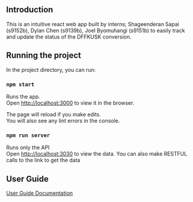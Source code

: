 ## Introduction
This is an intuitive react web app built by interns; Shageenderan Sapai (s9152b), Dylan Chen (s9139b), Joel Byomuhangi (s9151b) to easily track and update the status of the DFFKUSK conversion.

## Running the project
In the project directory, you can run:

### `npm start`

Runs the app.<br>
Open [http://localhost:3000](http://localhost:3000) to view it in the browser.

The page will reload if you make edits.<br>
You will also see any lint errors in the console.

### `npm run server`
Runs only the API <br>
Open [http://localhost:3030](http://localhost:3030) to view the data.
You can also make RESTFUL calls to the link to get the data

## User Guide
[User Guide Documentation](https://confluence-general.sebank.se/display/~S9139B/DFFKUSK+Conversion+Graph+WebApp#DFFKUSKConversionGraphWebApp-UserGuide)

